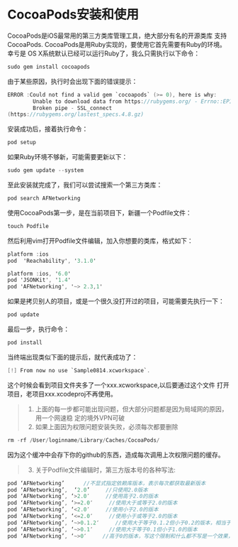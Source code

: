 #   CocoaPods安装和使用
CocoaPods是iOS最常用的第三方类库管理工具，绝大部分有名的开源类库
支持CocoaPods.
CocoaPods是用Ruby实现的，要使用它首先需要有Ruby的环境。幸亏是
OS X系统默认已经可以运行Ruby了，我么只需执行以下命令：

```objective-c
sudo gem install cocoapods
```

由于某些原因，执行时会出现下面的错误提示：

```objective-c
ERROR :Could not find a valid gem `cocoapods` (>= 0), here is why:
        Unable to download data from https://rubygems.org/ - Errno::EPIPI:
        Broken pipe - SSL_connect
(https://rubygems.org/lastest_specs.4.8.gz)
```

安装成功后，接着执行命令：

```objective-c
pod setup
```

如果Ruby环境不够新，可能需要更新以下：

```objective-c
sudo gem update --system
```

至此安装就完成了，我们可以尝试搜索一个第三方类库：

```objective-c
pod search AFNetworking
```

使用CocoaPods第一步，是在当前项目下，新疆一个Podfile文件：

```objective-c
touch Podfile
```

然后利用vim打开Podfile文件编辑，加入你想要的类库，格式如下：

```objective-c
platform :ios
pod  'Reachability', '3.1.0'

platform :ios, '6.0'
pod 'JSONKit', '1.4'
pod 'AFNetworking', '~> 2.3,1'
```

如果是拷贝别人的项目，或是一个很久没打开过的项目，可能需要先执行一下：

```objective-c
pod update
```

最后一步，执行命令：

```objective-c
pod install
```

当终端出现类似下面的提示后，就代表成功了：

```objective-c
[!] From now no use `Sample0814.xcworkspace`.
```

这个时候会看到项目文件夹多了一个xxx.xcworkspace,以后要通过这个文件
打开项目，老项目xxx.xcodeproj不再使用。

> 1. 上面的每一步都可能出现问题，但大部分问题都是因为局域网的原因，用一个网速稳
定的境外VPN可破
> 2. 如果上面因为权限问题安装失败，必须每次都要删除
> 
```objective-c
rm -rf /User/loginname/Library/Caches/CocoaPods/
```
因为这个缓冲中会存下你的github的东西，造成每次调用上次权限问题的缓存。
> 3. 关于Podfile文件编辑时，第三方版本号的各种写法:


```objective-c
pod ‘AFNetworking’      //不显式指定依赖库版本，表示每次都获取最新版本
pod ‘AFNetworking’,  ‘2.0’     //只使用2.0版本
pod ‘AFNetworking’, ‘>2.0′     //使用高于2.0的版本
pod ‘AFNetworking’, ‘>=2.0′     //使用大于或等于2.0的版本
pod ‘AFNetworking’, ‘<2.0′     //使用小于2.0的版本
pod ‘AFNetworking’, ‘<=2.0′     //使用小于或等于2.0的版本
pod ‘AFNetworking’, ‘~>0.1.2′     //使用大于等于0.1.2但小于0.2的版本，相当于>=0.1.2并且<0.2.0
pod ‘AFNetworking’, ‘~>0.1′     //使用大于等于0.1但小于1.0的版本
pod ‘AFNetworking’, ‘~>0′     //高于0的版本，写这个限制和什么都不写是一个效果，都表示使用最新版本
```
